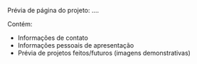 Prévia de página do projeto:
....


Contém: 
- Informações de contato
- Informações pessoais de apresentação
- Prévia de projetos feitos/futuros (imagens demonstrativas)
